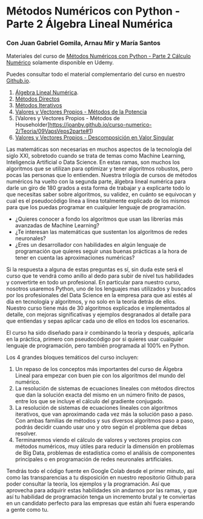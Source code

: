 # Métodos Numéricos con Python - Parte 2 Álgebra Lineal Numérica

### Con Juan Gabriel Gomila, Arnau Mir y María Santos


Materiales del curso de [Métodos Numéricos con Python - Parte 2 Cálculo Numérico](https://www.udemy.com/course/draft/3882744/?couponCode=B1C0DA66D85CB35C9925) solamente disponible en Udemy.

Puedes consultar todo el material complementario del curso en nuestro [Github.io](https://joanby.github.io/curso-numerico-2/).

1. [Álgebra Lineal Numérica](https://joanby.github.io/curso-numerico-2/Teoria/06AlgebraLinealNumerica#1). 
2. [Métodos Directos](https://joanby.github.io/curso-numerico-2/Teoria/07MetodosDirectosSistemas#1)
3. [Métodos Iterativos](https://joanby.github.io/curso-numerico-2/Teoria/08MetodosIterativosSistemas#1)
4. [Valores y Vectores Propios - Métodos de la Potencia](https://joanby.github.io/curso-numerico-2/Teoria/09VapsVeps#1)
5. [Valores y Vectores Propios - Métodos de Householder]https://joanby.github.io/curso-numerico-2/Teoria/09VapsVeps2parte#1)
6. [Valores y Vectores Propios - Descomposición en Valor Singular](https://joanby.github.io/curso-numerico-2/Teoria/09VapsVeps3parte#1)

Las matemáticas son necesarias en muchos aspectos de la tecnología del siglo XXI, sobretodo cuando se trata de temas como Machine Learning, Inteligencia Artificial o Data Science. En estas ramas, son muchos los algoritmos que se utilizan para optimizar y tener algoritmos robustos, pero pocas las personas que lo entienden. Nuestra trilogía de cursos de métodos numéricos ha vuelto con la segunda parte, álgebra lineal numérica para darle un giro de 180 grados a esta forma de trabajar y a explicarte todo lo que necesitas saber sobre algoritmos, su validez, en cuánto se equivocan y cual es el pseudocódigo línea a línea totalmente explicado de los mismos para que los puedas programar en cualquier lenguaje de programación. 

* ¿Quieres conocer a fondo los algoritmos que usan las librerías más avanzadas de Machine Learning?
* ¿Te interesan las matemáticas que sustentan los algoritmos de redes neuronales?
* ¿Eres un desarrollador con habilidades en algún lenguaje de programación que quieres seguir unas buenas prácticas a la hora de tener en cuenta las aproximaciones numéricas?

Si la respuesta a alguna de estas preguntas es sí, sin duda este será el curso que te vendrá como anillo al dedo para subir de nivel tus habilidades y convertirte en todo un profesional. En particular para nuestro curso, nosotros usaremos Python, uno de los lenguajes mas utilizados y buscados por los profesionales del Data Science en la empresa para que así estés al día en tecnología y algoritmos, y no solo en la teoría detrás de ellos. Nuestro curso tiene más de 30 algoritmos explicados e implementados al detalle, con mejoras significativas y ejemplos desgranados al detalle para que entiendas y sepas aplicar cada uno de ellos en todos los escenarios. 

El curso ha sido diseñado para ir combinando la teoría y después, aplicarla en la práctica, primero con pseudocódigo por si quieres usar cualquier lenguaje de programación, pero también programada al 100% en Python. 

Los 4 grandes bloques temáticos del curso incluyen:

1. Un repaso de los conceptos más importantes del curso de Álgebra Lineal para empezar con buen pie con los algoritmos del mundo del numérico.
2. La resolución de sistemas de ecuaciones lineales con métodos directos que dan la solución exacta del mismo en un número finito de pasos, entre los que se incluye el cálculo del gradiente conjugado.
3. La resolución de sistemas de ecuaciones lineales con algoritmos iterativos, que van aproximando cada vez más la solución paso a paso. Con ambas familias de métodos y sus diversos algoritmos paso a paso, podrás decidir cuando usar uno y otro según el problema que debas resolver.
4. Terminaremos viendo el cálculo de valores y vectores propios con métodos numéricos, muy útiles para reducir la dimensión en problemas de Big Data, problemas de estadística como el análisis de componentes principales o en programación de redes neuronales artificiales.

Tendrás todo el código fuente en Google Colab desde el primer minuto, así como las transparencias a tu disposición en nuestro repositorio Github para poder consultar la teoría, los ejemplos y la programación. Así que aprovecha para adquirir estas habilidades sin andarnos por las ramas, y que así tu habilidad de programación tenga un incremento brutal y te conviertas en un candidato perfecto para las empresas que están ahi fuera esperando a gente como tu. 

